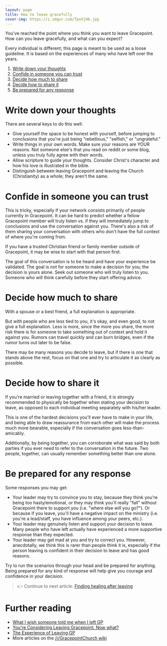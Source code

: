 ```yaml
---
layout: page
title: How to leave gracefully
cover-img: https://i.imgur.com/TpoVjHb.jpg
---
```


You've reached the point where you think you want to leave Gracepoint. How can you leave gracefully, and what can you expect?

Every individual is different; this page is meant to be used as a loose guideline. It is based on the experiences of many who have left over the years.

1. [Write down your thoughts](#write-down-your-thoughts)
2. [Confide in someone you can trust](#confide-in-someone-you-can-trust)
3. [Decide how much to share](#decide-how-much-to-share)
4. [Decide how to share it](#decide-how-to-share-it)
5. [Be prepared for any response](#be-prepared-for-any-response)

# Write down your thoughts

There are several keys to do this well:
- Give yourself the space to be honest with yourself, before jumping to conclusions that you're just being "rebellious," "selfish," or "ungrateful."
- Write things in your own words. Make sure your reasons are YOUR reasons. Not someone else's that you read on reddit or some blog, unless you truly fully agree with their words.
- Allow scripture to guide your thoughts. Consider Christ's character and how his love is illustrated in the bible.
- Distinguish between leaving Gracepoint and leaving the Church (Christianity) as a whole; they aren't the same.

# Confide in someone you can trust

This is tricky, especially if your network consists primarily of people currently in Gracepoint. It can be hard to predict whether a fellow Gracepoint member will truly listen vs. if they will immediately jump to conclusions and use the conversation against you. There's also a risk of them sharing your conversation with others who don't have the full context of where you're coming from.

If you have a trusted Christian friend or family member outside of Gracepoint, it may be wise to start with that person first. 

The goal of this conversation is to be heard and have your experience be validated. The goal is not for someone to make a decision for you; the decision is yours alone. Seek out someone who will truly listen to you. Someone who will think carefully before they start offering advice.

# Decide how much to share

With a spouse or a best friend, a full explanation is appropriate.

But with people who are less tied to you, it's okay, and even good, to not give a full explanation. Less is more, since the more you share, the more risk there is for someone to take something out of context and hold it against you. Rumors can travel quickly and can burn bridges, even if the rumor turns out later to be false.

There may be many reasons you decide to leave, but if there is one that stands above the rest, focus on that one and try to articulate it as clearly as possible.

# Decide how to share it

If you're married or leaving together with a friend, it is strongly recommended to physically be together when stating your decision to leave, as opposed to each individual meeting separately with his/her leader.

This is one of the hardest decisions you'll ever have to make in your life, and being able to draw reassurance from each other will make the process much more bearable, especially if the conversation goes less-than-amicably.

Additionally, by being together, you can corroborate what was said by both parties if you ever need to refer to the conversation in the future. Two people, together, can usually remember something better than one alone.

# Be prepared for any response

Some responses you may get:
- Your leader may try to convince you to stay, because they think you're being too hasty/emotional, or they may think you'll really "fall" without Gracepoint there to support you (i.e. "where else will you go?"). Or because if you leave, you'll have a negative impact on the ministry (i.e. you're a lead/staff, you have influence among your peers, etc.). 
- Your leader may genuinely listen and support your decision to leave. Many people who have left actually have experienced a more supportive response than they expected.
- Your leader may get mad at you and try to correct you. However, anecdotally, we think this is rarer than people think it is, especially if the person leaving is confident in their decision to leave and has good reasons.

Try to run the scenarios through your head and be prepared for anything. Being prepared for any kind of response will help give you courage and confidence in your decision.

> 👉 Continue to next article: [Finding healing after leaving](finding-healing-after-leaving.md)

# Further reading

- [What I wish someone told me when I left GP](https://www.reddit.com/r/GracepointChurch/comments/vkznzw/what_i_wish_someone_told_me_when_i_left_gp_advice/)
- [You're Considering Leaving Gracepoint. Now what?](https://www.reddit.com/r/GracepointChurch/comments/v6cbgw/youre_considering_leaving_gracepoint_now_what_5/)
- [The Experience of Leaving GP](https://www.reddit.com/r/GracepointChurch/comments/s7dc3h/the_experience_of_leaving_gp/)
- More articles on the [/r/GracepointChurch wiki](https://www.reddit.com/r/GracepointChurch/wiki/analysis/)